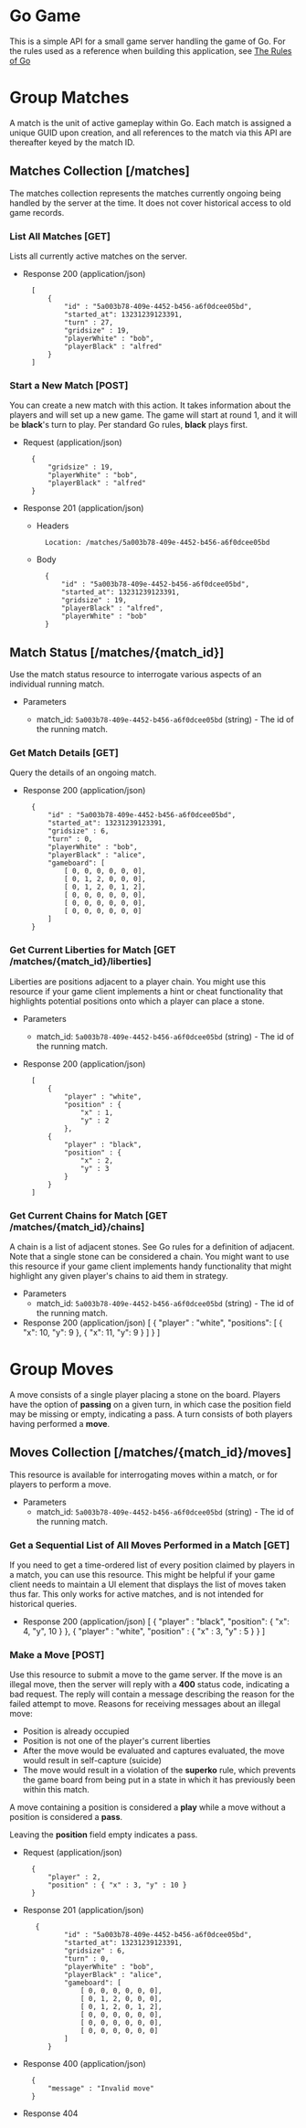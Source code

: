 
# Go Game

This is a simple API for a small game server handling the game of Go. For the rules used as a reference when building this application,
see [The Rules of Go](https://en.wikipedia.org/wiki/Rules_of_go)

# Group Matches

A match is the unit of active gameplay within Go. Each match is assigned a unique GUID upon creation, and all references to the match
via this API are thereafter keyed by the match ID.

## Matches Collection [/matches]

The matches collection represents the matches currently ongoing being handled by the server at the time. It does not cover historical access to old game records.

### List All Matches [GET]

Lists all currently active matches on the server. 

+ Response 200 (application/json)

        [
            {
                "id" : "5a003b78-409e-4452-b456-a6f0dcee05bd",
                "started_at": 13231239123391,
                "turn" : 27,
                "gridsize" : 19,
                "playerWhite" : "bob",
                "playerBlack" : "alfred"
            }
        ]

### Start a New Match [POST]

You can create a new match with this action. It takes information about the players and will set up a new game. The game will start at round 1, and it will be **black**'s turn to
play. Per standard Go rules, **black** plays first.

+ Request (application/json)

        {
            "gridsize" : 19,
            "playerWhite" : "bob",
            "playerBlack" : "alfred"
        }

+ Response 201 (application/json)

    + Headers

            Location: /matches/5a003b78-409e-4452-b456-a6f0dcee05bd

    + Body

            {
                "id" : "5a003b78-409e-4452-b456-a6f0dcee05bd",
                "started_at": 13231239123391,
                "gridsize" : 19,
                "playerBlack" : "alfred",
                "playerWhite" : "bob"
            }

## Match Status [/matches/{match_id}]

Use the match status resource to interrogate various aspects of an individual running match.

+ Parameters

    + match_id: `5a003b78-409e-4452-b456-a6f0dcee05bd` (string) - The id of the running match.

            
### Get Match Details [GET]

Query the details of an ongoing match.

+ Response 200 (application/json)

        {
            "id" : "5a003b78-409e-4452-b456-a6f0dcee05bd",
            "started_at": 13231239123391,
            "gridsize" : 6,
            "turn" : 0,
            "playerWhite" : "bob",
            "playerBlack" : "alice",
            "gameboard": [
                [ 0, 0, 0, 0, 0, 0],
                [ 0, 1, 2, 0, 0, 0],
                [ 0, 1, 2, 0, 1, 2],
                [ 0, 0, 0, 0, 0, 0],
                [ 0, 0, 0, 0, 0, 0],
                [ 0, 0, 0, 0, 0, 0]
            ]
        }
        
### Get Current Liberties for Match [GET /matches/{match_id}/liberties]

Liberties are positions adjacent to a player chain. You might use this resource if your game client implements a hint or cheat functionality that highlights potential positions onto which a player can place a stone.

+ Parameters

    + match_id: `5a003b78-409e-4452-b456-a6f0dcee05bd` (string) - The id of the running match.


+ Response 200 (application/json)

        [
            {
                "player" : "white",
                "position" : {
                    "x" : 1,
                    "y" : 2
                },
            {
                "player" : "black",
                "position" : {
                    "x" : 2,
                    "y" : 3
                }
            }
        ]

### Get Current Chains for Match [GET /matches/{match_id}/chains]

A chain is a list of adjacent stones. See Go rules for a definition of adjacent. Note that a single stone can be considered a chain.
You might want to use this resource if your game client implements handy functionality that might highlight any
given player's chains to aid them in strategy. 
+ Parameters
    + match_id: `5a003b78-409e-4452-b456-a6f0dcee05bd` (string) - The id of the running match.
+ Response 200 (application/json)
        [
            {
                "player" : "white",
                "positions": [
                    { "x": 10, "y": 9 },
                    { "x": 11, "y": 9 }
                ]
            }
        ]
# Group Moves
A move consists of a single player placing a stone on the board. Players have the option of **passing** on a given turn, in which case the position field may
be missing or empty, indicating a pass. A turn consists of both players having performed a **move**.
## Moves Collection [/matches/{match_id}/moves]
This resource is available for interrogating moves within a match, or for players to perform a move.
+ Parameters
    + match_id: `5a003b78-409e-4452-b456-a6f0dcee05bd` (string) - The id of the running match.
### Get a Sequential List of All Moves Performed in a Match [GET]
If you need to get a time-ordered list of every position claimed by players in a match, you can use this resource. This might
be helpful if your game client needs to maintain a UI element that displays the list of moves taken thus far. This only
works for active matches, and is not intended for historical queries.
+ Response 200 (application/json)
        [
            {
                "player" : "black",
                "position": { "x": 4, "y", 10 }
            },
            {
                "player" : "white",
                "position" : { "x" : 3, "y" : 5 }
            }
        ]
### Make a Move [POST]
Use this resource to submit a move to the game server. If the move is an illegal move, then the server will reply with a **400** status code, indicating
a bad request. The reply will contain a message describing the reason for the failed attempt to move. 
Reasons for receiving messages about an illegal move:
* Position is already occupied
* Position is not one of the player's current liberties
* After the move would be evaluated and captures evaluated, the move would result in self-capture (suicide)
* The move would result in a violation of the **superko** rule, which prevents the game board from being put in a state in which it has previously been within this match.

A move containing a position is considered a **play** while a move without a position is considered a **pass**.

Leaving the **position** field empty indicates a pass.

+ Request (application/json)

        {
            "player" : 2,
            "position" : { "x" : 3, "y" : 10 }
        }
        
+ Response 201 (application/json)

         {
                "id" : "5a003b78-409e-4452-b456-a6f0dcee05bd",
                "started_at": 13231239123391,
                "gridsize" : 6,
                "turn" : 0,
                "playerWhite" : "bob",
                "playerBlack" : "alice",
                "gameboard": [
                    [ 0, 0, 0, 0, 0, 0],
                    [ 0, 1, 2, 0, 0, 0],
                    [ 0, 1, 2, 0, 1, 2],
                    [ 0, 0, 0, 0, 0, 0],
                    [ 0, 0, 0, 0, 0, 0],
                    [ 0, 0, 0, 0, 0, 0]
                ]
            }
        
+ Response 400 (application/json)

        {
            "message" : "Invalid move"
        }


+ Response 404